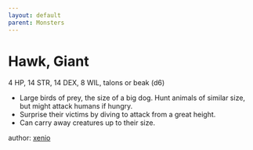 ```yaml
---
layout: default
parent: Monsters
---
```


# Hawk, Giant
4 HP, 14 STR, 14 DEX, 8 WIL, talons or beak (d6)

- Large birds of prey, the size of a big dog. Hunt animals of similar size, but might attack humans if hungry.
- Surprise their victims by diving to attack from a great height.
- Can carry away creatures up to their size.

author: [xenio](https://xenioinabottle.blogspot.com/2021/03/classic-monsters-for-cairnito-part-2.html)
